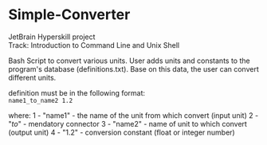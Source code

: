 # Simple-Converter  

JetBrain Hyperskill project  
Track: Introduction to Command Line and Unix Shell

Bash Script to convert various units. User adds units and constants to the program's database (definitions.txt).
Base on this data, the user can convert different units.

definition must be in the following format:  
 `name1_to_name2 1.2`  

where:
1	-  "name1" - the name of the unit from which convert (input unit)
2	-  "_to_" - mendatory connector
3	-  "name2" - name of unit to which convert (output unit)
4	-  "1.2" - conversion constant (float or integer number)


